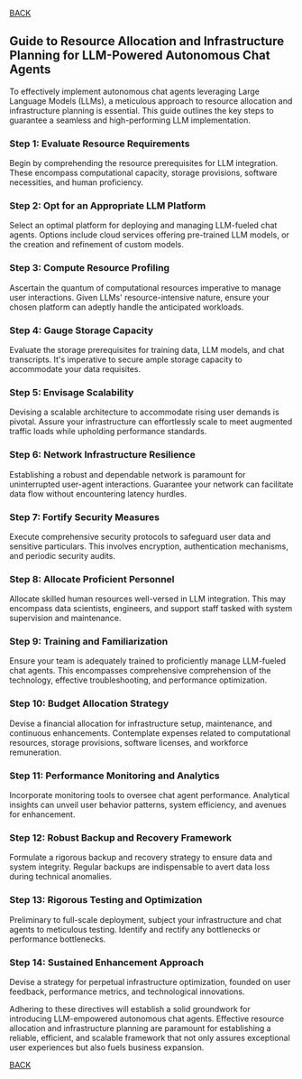[BACK](main.md)

## Guide to Resource Allocation and Infrastructure Planning for LLM-Powered Autonomous Chat Agents

To effectively implement autonomous chat agents leveraging Large Language Models (LLMs), a meticulous approach to resource allocation and infrastructure planning is essential. This guide outlines the key steps to guarantee a seamless and high-performing LLM implementation.

### **Step 1: Evaluate Resource Requirements**

Begin by comprehending the resource prerequisites for LLM integration. These encompass computational capacity, storage provisions, software necessities, and human proficiency.

### **Step 2: Opt for an Appropriate LLM Platform**

Select an optimal platform for deploying and managing LLM-fueled chat agents. Options include cloud services offering pre-trained LLM models, or the creation and refinement of custom models.

### **Step 3: Compute Resource Profiling**

Ascertain the quantum of computational resources imperative to manage user interactions. Given LLMs' resource-intensive nature, ensure your chosen platform can adeptly handle the anticipated workloads.

### **Step 4: Gauge Storage Capacity**

Evaluate the storage prerequisites for training data, LLM models, and chat transcripts. It's imperative to secure ample storage capacity to accommodate your data requisites.

### **Step 5: Envisage Scalability**

Devising a scalable architecture to accommodate rising user demands is pivotal. Assure your infrastructure can effortlessly scale to meet augmented traffic loads while upholding performance standards.

### **Step 6: Network Infrastructure Resilience**

Establishing a robust and dependable network is paramount for uninterrupted user-agent interactions. Guarantee your network can facilitate data flow without encountering latency hurdles.

### **Step 7: Fortify Security Measures**

Execute comprehensive security protocols to safeguard user data and sensitive particulars. This involves encryption, authentication mechanisms, and periodic security audits.

### **Step 8: Allocate Proficient Personnel**

Allocate skilled human resources well-versed in LLM integration. This may encompass data scientists, engineers, and support staff tasked with system supervision and maintenance.

### **Step 9: Training and Familiarization**

Ensure your team is adequately trained to proficiently manage LLM-fueled chat agents. This encompasses comprehensive comprehension of the technology, effective troubleshooting, and performance optimization.

### **Step 10: Budget Allocation Strategy**

Devise a financial allocation for infrastructure setup, maintenance, and continuous enhancements. Contemplate expenses related to computational resources, storage provisions, software licenses, and workforce remuneration.

### **Step 11: Performance Monitoring and Analytics**

Incorporate monitoring tools to oversee chat agent performance. Analytical insights can unveil user behavior patterns, system efficiency, and avenues for enhancement.

### **Step 12: Robust Backup and Recovery Framework**

Formulate a rigorous backup and recovery strategy to ensure data and system integrity. Regular backups are indispensable to avert data loss during technical anomalies.

### **Step 13: Rigorous Testing and Optimization**

Preliminary to full-scale deployment, subject your infrastructure and chat agents to meticulous testing. Identify and rectify any bottlenecks or performance bottlenecks.

### **Step 14: Sustained Enhancement Approach**

Devise a strategy for perpetual infrastructure optimization, founded on user feedback, performance metrics, and technological innovations.

Adhering to these directives will establish a solid groundwork for introducing LLM-empowered autonomous chat agents. Effective resource allocation and infrastructure planning are paramount for establishing a reliable, efficient, and scalable framework that not only assures exceptional user experiences but also fuels business expansion.

[BACK](main.md)